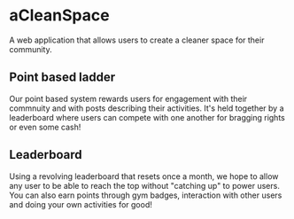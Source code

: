 # aCleanSpace
A web application that allows users to create a cleaner space for their community.

## Point based ladder
Our point based system rewards users for engagement with their commnuity and with posts describing their activities. It's held together by a leaderboard where users can compete with one another for bragging rights or even some cash!

## Leaderboard
Using a revolving leaderboard that resets once a month, we hope to allow any user to be able to reach the top without "catching up" to power users. You can also earn points through gym badges, interaction with other users and doing your own activities for good!